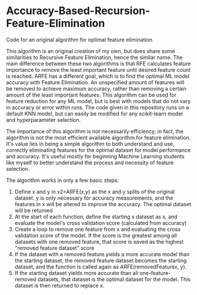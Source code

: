 # Accuracy-Based-Recursion-Feature-Elimination
Code for an original algorithm for optimal feature elimination

This algorithm is an original creation of my own, but does share some similarities to Recursive Feature Elimination, hence the similar name.
The main difference between these two algorithms is that RFE calculates feature importance to remove the least important feature until desired feature count is reached. ARFE has a different goal, which is to find the optimal ML model accuracy with Feature Elimination. An unspecified amount of features will be removed to achieve maximum accuracy, rather than removing a certain amount of the least important features. 
This algorithm can be used for feature reduction for any ML model, but is best with models that do not vary in accuracy or error within runs. The code given in this repository runs on a default KNN model, but can easily be modified for any scikit-learn model and hyperparameter selection.

The importance of this algorithm is not necessarily efficiency; in fact, the algorithm is not the most efficient available algorithm for feature elimination. It's value lies in being a simple algorithm to both understand and use, correctly eliminating features for the optimal dataset for model performance and accuracy. It's useful mostly for beginning Machine Learning students like myself to better understand the process and necessity of feature selection.

The algorithm works in only a few basic steps:
1. Define x and y in x2=ARFE(x,y) as the x and y splits of the original dataset. y is only necessary for accuracy measurements, and the features in x will be altered to improve the accuracy. The optimal dataset will be returned
2. At the start of each function, define the starting x dataset as x, and evaluate the model's cross validation score (calculated from accuracy)
3. Create a loop to remove one feature from x and evaluating the cross validation score of the model. If the score is the greatest among all datasets with one removed feature, that score is saved as the highest "removed feature dataset" score
4. If the dataset with a removed feature yields a more accurate model than the starting dataset, the removed feature dataset becomes the starting dataset, and the function is called again as ARFE(removedFeaturex, y).
5. If the starting dataset yields more accurate than all one-feature-removed datasets, that dataset is the optimal dataset for the model. This dataset is then returned to replace x.

